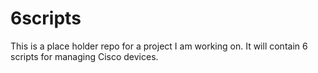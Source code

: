 # 6scripts
This is a place holder repo for a project I am working on. It will contain 6 scripts for managing Cisco devices.
